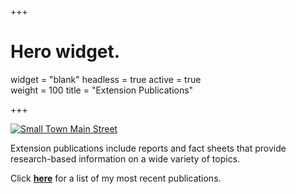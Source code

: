 +++
# Hero widget.
widget = "blank"
headless = true
active = true  
weight = 100
title = "Extension Publications"

+++

[![Small Town Main Street](/img/rural_main_street_ok.png)](/post/extension_list)

Extension publications include reports and fact sheets that provide research-based information on a wide variety of topics.

Click [**here**](/post/extension_list) for a list of my most recent publications.
